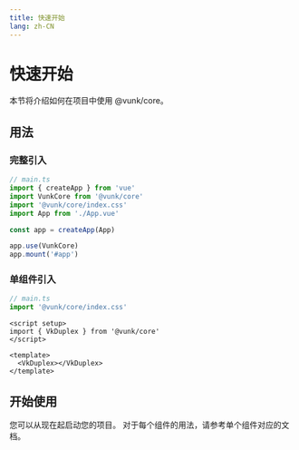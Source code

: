 ```yaml
---
title: 快速开始
lang: zh-CN
---
```


# 快速开始

本节将介绍如何在项目中使用 @vunk/core。

## 用法

### 完整引入

```typescript
// main.ts
import { createApp } from 'vue'
import VunkCore from '@vunk/core'
import '@vunk/core/index.css'
import App from './App.vue'

const app = createApp(App)

app.use(VunkCore)
app.mount('#app')
```

### 单组件引入

```typescript
// main.ts
import '@vunk/core/index.css'

```

```vue
<script setup>
import { VkDuplex } from '@vunk/core'
</script>

<template>
  <VkDuplex></VkDuplex>
</template>
```



## 开始使用

您可以从现在起启动您的项目。 对于每个组件的用法，请参考单个组件对应的文档。
